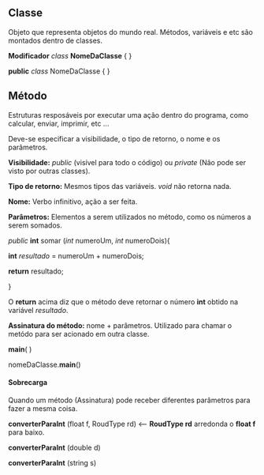 ## Classe

Objeto que representa objetos do mundo real. Métodos, variáveis e etc são montados dentro de classes.

**Modificador** *class* **NomeDaClasse** { }



**public** *class* NomeDaClasse { }



## Método

Estruturas resposáveis por executar uma ação dentro do programa, como calcular, enviar, imprimir, etc ...

Deve-se especificar a visibilidade, o tipo de retorno, o nome e os parâmetros.



**Visibilidade:** *public* (visível para todo o código) ou *private* (Não pode ser visto por outras classes).

**Tipo de retorno:** Mesmos tipos das variáveis. *void* não retorna nada.

**Nome:** Verbo infinitivo, ação a ser feita.

**Parâmetros:** Elementos a serem utilizados no método, como os números a serem somados.



*public* **int** somar (*int* numeroUm, *int* numeroDois){

**int** *resultado* = numeroUm + numeroDois;

**return** resultado; 

}

O **return** acima diz que o método deve retornar o número **int** obtido na variável *resultado*.



**Assinatura do método:** nome + parâmetros. Utilizado para chamar o metódo para ser acionado em outra classe.

**main**( )

nomeDaClasse.**main**()





#### Sobrecarga

Quando um método (Assinatura) pode receber diferentes parâmetros para fazer a mesma coisa.

**converterParaInt** (float f, RoudType rd) <-- **RoudType rd** arredonda o **float f** para baixo.

**converterParaInt** (double d)

**converterParaInt** (string s)